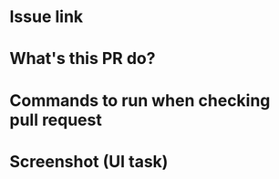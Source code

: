# Issue link

# What's this PR do?

# Commands to run when checking pull request

# Screenshot (UI task)
